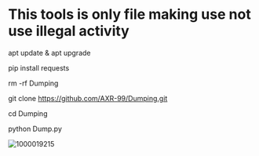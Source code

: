 # This tools is only file making use not use illegal activity 

apt update & apt upgrade 

pip install requests

rm -rf Dumping 

git clone https://github.com/AXR-99/Dumping.git

cd Dumping

python Dump.py

![1000019215](https://github.com/user-attachments/assets/5261a8e8-06a5-494d-8a99-202828cc138e)

